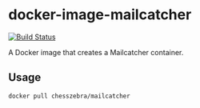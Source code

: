 # docker-image-mailcatcher

[![Build Status](https://travis-ci.org/chesszebra/docker-image-mailcatcher.svg?branch=master)](https://travis-ci.org/chesszebra/docker-image-mailcatcher)

A Docker image that creates a Mailcatcher container.

## Usage

```bash
docker pull chesszebra/mailcatcher
```
